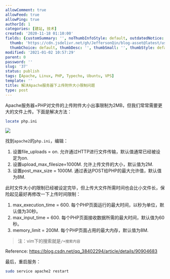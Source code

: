 ```yaml
---
allowComment: true
allowFeed: true
allowPing: true
authorId: 1
categories: [建站, 技术]
created: '2020-11-18 01:10:00'
fields: {customSummary: '', noThumbInfoStyle: default, outdatedNotice: 'no', reprint: standard,
  thumb: 'https://cdn.jsdelivr.net/gh/JeffersonQin/blog-asset@latest/usr/uploads/bg/68.png',
  thumbChoice: default, thumbDesc: '', thumbSmall: '', thumbStyle: default}
modified: '2021-01-02 10:57:29'
parent: 0
password: ''
slug: '37'
status: publish
tags: [Apache, Linux, PHP, Typecho, Ubuntu, VPS]
template: ''
title: 解决Apache服务器下上传附件大小限制问题
type: post
---
```

Apache服务器+PHP对文件的上传附件大小出事限制为2MB，但我们常常需要更大的文件上传。下面是解决方法：

```bash
locate php.ini
```

![](https://cdn.jsdelivr.net/gh/JeffersonQin/blog-asset@latest/usr/uploads/2020/11/1605843847.png)

找到`apache2`的`php.ini`，编辑：

1. 设置file_uploads = on. 允许通过HTTP进行文件传输，默认值通常已经被设定为on.
2. 设置upload_max_filesize=1000M. 允许上传文件的大小，默认值为2M.
3. 设置post_max_size = 1000M. 通过表达POST给PHP的最大允许值，默认值为8M.

此时文件大小的限制已经被设定完毕，但上传大文件所需时间也会比小文件长，保险起见最好再修改一下上传时间限制：

1. max_execution_time = 600. 每个PHP页面运行的最大时间，以秒为单位，默认值为30秒。
2. max_input_time = 600. 每个PHP页面接收数据所需的最大时间，默认值为60秒。
3. memory_limit = 200M. 每个PHP页面占用的最大内存，默认值为8M.

> 注：vim下的搜索就是`/+搜索内容`

Reference: https://blog.csdn.net/qq_38402294/article/details/90904683

最后，重启服务：

```bash
sudo service apache2 restart
```

